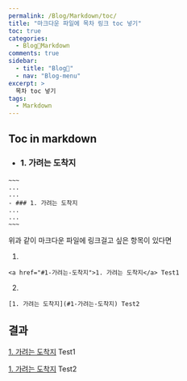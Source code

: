```yaml
---
permalink: /Blog/Markdown/toc/
title: "마크다운 파일에 목차 링크 toc 넣기"
toc: true
categories:
  - Blog🐨Markdown
comments: true
sidebar:
  - title: "Blog🐨"
  - nav: "Blog-menu"
excerpt: >
  목차 toc 넣기
tags:
  - Markdown
---
```


## Toc in markdown
- ### 1. 가려는 도착지






```
~~~
...
...
- ### 1. 가려는 도착지
...
...
~~~
```








위과 같이 마크다운 파일에 링크걸고 싶은 항목이 있다면

1.
```
<a href="#1-가려는-도착지">1. 가려는 도착지</a> Test1
```


2.
```
[1. 가려는 도착지](#1-가려는-도착지) Test2
```


## 결과
<a href="#1-가려는-도착지">1. 가려는 도착지</a> Test1


[1. 가려는 도착지](#1-가려는-도착지) Test2